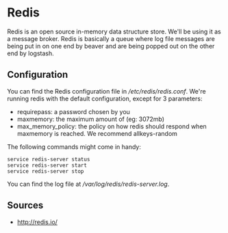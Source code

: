 # Redis

Redis is an open source in-memory data structure store. We'll be using it as a message broker. Redis is basically a queue where log file messages are being put in on one end by beaver and are being popped out on the other end by logstash.

## Configuration

You can find the Redis configuration file in _/etc/redis/redis.conf_. We're running redis with the default configuration, except for 3 parameters:

* requirepass: a password chosen by you
* maxmemory: the maximum amount of  (eg: 3072mb)
* max_memory_policy: the policy on how redis should respond when maxmemory is reached. We recommend allkeys-random

The following commands might come in handy:

```
service redis-server status
service redis-server start
service redis-server stop
```

You can find the log file at _/var/log/redis/redis-server.log_.

## Sources

* http://redis.io/